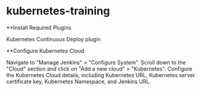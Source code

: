 # kubernetes-training

**Install Required Plugins

  Kubernetes Continuous Deploy plugin

**Configure Kubernetes Cloud 

Navigate to "Manage Jenkins" > "Configure System".
Scroll down to the "Cloud" section and click on "Add a new cloud" > "Kubernetes".
Configure the Kubernetes Cloud details, including Kubernetes URL, Kubernetes server certificate key, Kubernetes Namespace, and Jenkins URL.
